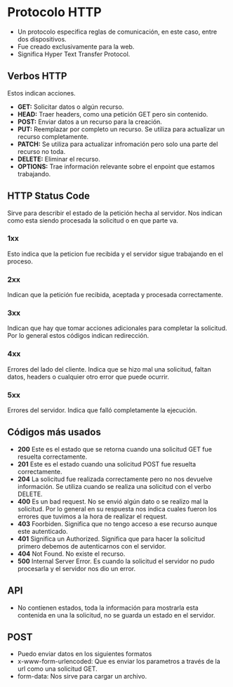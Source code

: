 # Protocolo HTTP

- Un protocolo especifica reglas de comunicación, en este caso, entre dos dispositivos.
- Fue creado exclusivamente para la web.
- Significa Hyper Text Transfer Protocol.

## Verbos HTTP

Estos indican acciones.

- **GET:** Solicitar datos o algún recurso.
- **HEAD:** Traer headers, como una petición GET pero sin contenido.
- **POST:** Enviar datos a un recurso para la creación.
- **PUT:** Reemplazar por completo un recurso. Se utiliza para actualizar un recurso completamente.
- **PATCH:** Se utiliza para actualizar infromación pero solo una parte del recurso no toda.
- **DELETE:** Eliminar el recurso.
- **OPTIONS:** Trae información relevante sobre el enpoint que estamos trabajando.

## HTTP Status Code

Sirve para describir el estado de la petición hecha al servidor. Nos indican como esta siendo procesada la solicitud o en que parte va.

### 1xx

Esto indica que la peticion fue recibida y el servidor sigue trabajando en el proceso.

### 2xx

Indican que la petición fue recibida, aceptada y procesada correctamente.

### 3xx

Indican que hay que tomar acciones adicionales para completar la solicitud. Por lo general estos códigos indican redirección.

### 4xx

Errores del lado del cliente. Indica que se hizo mal una solicitud, faltan datos, headers o cualquier otro error que puede ocurrir.

### 5xx

Errores del servidor. Indica que falló completamente la ejecución.

## Códigos más usados

- **200** Este es el estado que se retorna cuando una solicitud GET fue resuelta correctamente.
- **201** Este es el estado cuando una solicitud POST fue resuelta correctamente.
- **204** La solicitud fue realizada correctamente pero no nos devuelve información. Se utiliza cuando se realiza una solicitud con el verbo DELETE.
- **400** Es un bad request. No se envió algún dato o se realizo mal la solicitud. Por lo general en su respuesta nos indica cuales fueron los errores que tuvimos a la hora de realizar el request.
- **403** Foorbiden. Significa que no tengo acceso a ese recurso aunque este autenticado.
- **401** Significa un Authorized. Significa que para hacer la solicitud primero debemos de autenticarnos con el servidor.
- **404** Not Found. No existe el recurso.
- **500** Internal Server Error. Es cuando la solicitud el servidor no pudo procesarla y el servidor nos dio un error.

## API

- No contienen estados, toda la información para mostrarla esta contenida en una la solicitud, no se guarda un estado en el servidor.

## POST

- Puedo enviar datos en los siguientes formatos
- x-www-form-urlencoded: Que es enviar los parametros a través de la url como una solicitud GET.
- form-data: Nos sirve para cargar un archivo.
